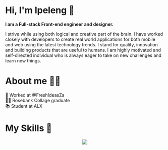 <h1><b>Hi, I'm Ipeleng 👋</b></h1>
<b>I am a Full-stack Front-end engineer and designer. </b>

I strive while using both logical and creative part of the brain. I have worked closely with developers to create real world applications for both mobile and web using the latest technology trends. I stand for quality,  innovation and building products that are useful to humans. I am highly motivated and self-directed individual who is always eager to take on new challenges and learn new things.

<h1><b>About me 👱‍♂️</b></h1>
💼 Worked at @FreshIdeasZa <br>
👨‍🎓 Rosebank Collage graduate <br>
📚 Student at ALX <br>

<h1><b>My Skills 🤩</b></h1>
<p align="center">
  <a href="https://skillicons.dev">
    <img src="https://skillicons.dev/icons?i=git,kubernetes,docker,c,vim" />
  </a>
</p>





